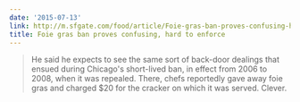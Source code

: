 ```yaml
---
date: '2015-07-13'
link: http://m.sfgate.com/food/article/Foie-gras-ban-proves-confusing-hard-to-enforce-3676731.php
title: Foie gras ban proves confusing, hard to enforce
---
```


>He said he expects to see the same sort of back-door dealings that ensued during Chicago's short-lived ban, in effect from 2006 to 2008, when it was repealed. There, chefs reportedly gave away foie gras and charged $20 for the cracker on which it was served. Clever.
